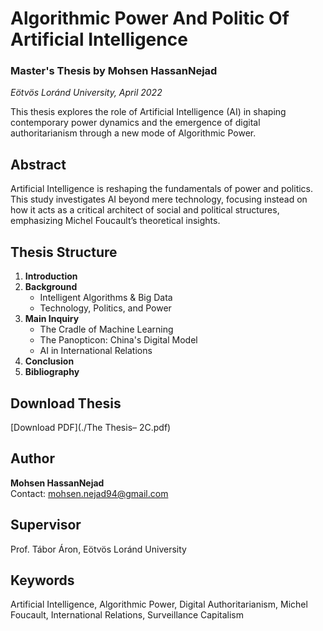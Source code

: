 # Algorithmic Power And Politic Of Artificial Intelligence

### Master's Thesis by Mohsen HassanNejad  
_Eötvös Loránd University, April 2022_

This thesis explores the role of Artificial Intelligence (AI) in shaping contemporary power dynamics and the emergence of digital authoritarianism through a new mode of Algorithmic Power.

## Abstract
Artificial Intelligence is reshaping the fundamentals of power and politics. This study investigates AI beyond mere technology, focusing instead on how it acts as a critical architect of social and political structures, emphasizing Michel Foucault’s theoretical insights.

## Thesis Structure
1. **Introduction**
2. **Background**
   - Intelligent Algorithms & Big Data
   - Technology, Politics, and Power
3. **Main Inquiry**
   - The Cradle of Machine Learning
   - The Panopticon: China's Digital Model
   - AI in International Relations
4. **Conclusion**
5. **Bibliography**

## Download Thesis
[Download PDF](./The Thesis– 2C.pdf)

## Author
**Mohsen HassanNejad**  
Contact: mohsen.nejad94@gmail.com

## Supervisor
Prof. Tábor Áron, Eötvös Loránd University  

## Keywords
Artificial Intelligence, Algorithmic Power, Digital Authoritarianism, Michel Foucault, International Relations, Surveillance Capitalism
